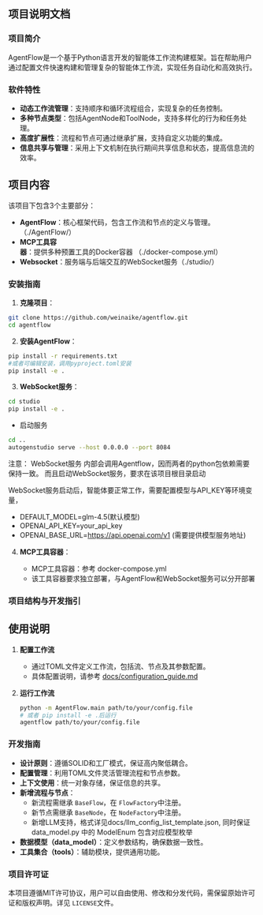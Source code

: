 ## 项目说明文档

### 项目简介

AgentFlow是一个基于Python语言开发的智能体工作流构建框架。旨在帮助用户通过配置文件快速构建和管理复杂的智能体工作流，实现任务自动化和高效执行。

### 软件特性

- **动态工作流管理**：支持顺序和循环流程组合，实现复杂的任务控制。
- **多种节点类型**：包括AgentNode和ToolNode，支持多样化的行为和任务处理。
- **高度扩展性**：流程和节点可通过继承扩展，支持自定义功能的集成。
- **信息共享与管理**：采用上下文机制在执行期间共享信息和状态，提高信息流的效率。

## 项目内容
该项目下包含3个主要部分：
- **AgentFlow**：核心框架代码，包含工作流和节点的定义与管理。（./AgentFlow/）
- **MCP工具容器**：提供多种预置工具的Docker容器 （./docker-compose.yml）
- **Websocket**：服务端与后端交互的WebSocket服务（./studio/）




### 安装指南

1. **克隆项目**：

```bash
git clone https://github.com/weinaike/agentflow.git
cd agentflow
```

2. **安装AgentFlow**： 
```bash
pip install -r requirements.txt
#或者可编辑安装，调用pyproject.toml安装
pip install -e . 
```

3.  **WebSocket服务**：    
```bash
cd studio 
pip install -e . 
```
   - 启动服务
```bash
cd ..
autogenstudio serve --host 0.0.0.0 --port 8084
```

注意： WebSocket服务 内部会调用Agentflow，因而两者的python包依赖需要保持一致。
而且启动WebSocket服务，要求在该项目根目录启动

WebSocket服务启动后，智能体要正常工作，需要配置模型与API_KEY等环境变量，
- DEFAULT_MODEL=glm-4.5(默认模型)
- OPENAI_API_KEY=your_api_key
- OPENAI_BASE_URL=https://api.openai.com/v1 (需要提供模型服务地址)

4. **MCP工具容器**：

   - MCP工具容器：参考 docker-compose.yml
   - 该工具容器要求独立部署，与AgentFlow和WebSocket服务可以分开部署

### 项目结构与开发指引

## 使用说明

1. **配置工作流**

   - 通过TOML文件定义工作流，包括流、节点及其参数配置。
   - 具体配置说明，请参考 [docs/configuration_guide.md](./docs/configuration_guide.md)
2. **运行工作流**

   ```bash
   python -m AgentFlow.main path/to/your/config.file
   # 或者 pip install -e .后运行
   agentflow path/to/your/config.file
   ```

### 开发指南

- **设计原则**：遵循SOLID和工厂模式，保证高内聚低耦合。
- **配置管理**：利用TOML文件灵活管理流程和节点参数。
- **上下文使用**：统一对象存储，保证信息的共享。
- **新增流程与节点**：
  - 新流程需继承 `BaseFlow`，在 `FlowFactory`中注册。
  - 新节点需继承 `BaseNode`，在 `NodeFactory`中注册。
  - 新增LLM支持，格式详见docs/llm_config_list_template.json, 同时保证 data_model.py 中的 ModelEnum 包含对应模型枚举
- **数据模型（data_model）**：定义参数结构，确保数据一致性。
- **工具集合（tools）**：辅助模块，提供通用功能。

### 项目许可证

本项目遵循MIT许可协议，用户可以自由使用、修改和分发代码，需保留原始许可证和版权声明。详见 `LICENSE`文件。
